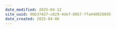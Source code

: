 ```yaml
---
date_modified: 2025-04-12
site_uuid: 0bb37427-c829-4de7-8057-ffa440028695
date_created: 2025-04-06
---
```


